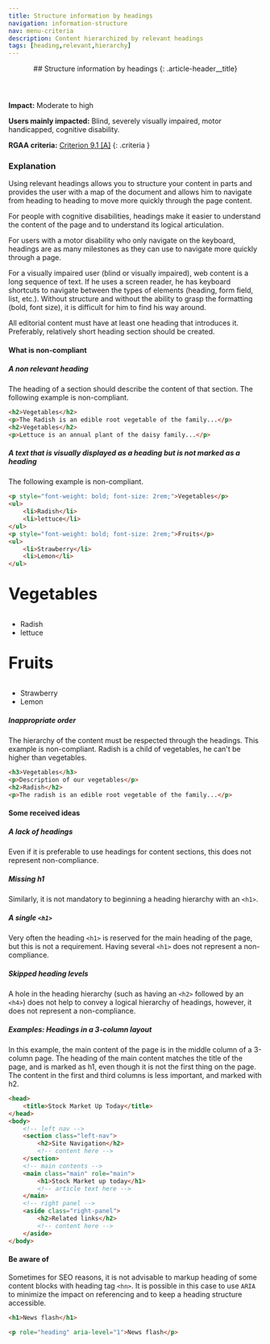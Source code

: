 ```yaml
---
title: Structure information by headings
navigation: information-structure
nav: menu-criteria
description: Content hierarchized by relevant headings
tags: [heading,relevant,hierarchy]
---
```


<header>
## Structure information by headings
{: .article-header__title}
</header>

**Impact:** Moderate to high

**Users mainly impacted:** Blind, severely visually impaired, motor handicapped, cognitive disability.

**RGAA criteria:** [Criterion 9.1 [A]](http://disic.github.io/rgaa_referentiel_en/criteria.html#crit-9-1)
{: .criteria }

### Explanation

Using relevant headings allows you to structure your content in parts and provides the user with a map of the document and allows him to navigate from heading to heading to move more quickly through the page content.

For people with cognitive disabilities, headings make it easier to understand the content of the page and to understand its logical articulation.

For users with a motor disability who only navigate on the keyboard, headings are as many milestones as they can use to navigate more quickly through a page.

For a visually impaired user (blind or visually impaired), web content is a long sequence of text. If he uses a screen reader, he has keyboard shortcuts to navigate between the types of elements (heading, form field, list, etc.). Without structure and without the ability to grasp the formatting (bold, font size), it is difficult for him to find his way around.

All editorial content must have at least one heading that introduces it. Preferably, relatively short heading section should be created.

#### What is non-compliant

##### A non relevant heading
The heading of a section should describe the content of that section. The following example is non-compliant.

```html
<h2>Vegetables</h2>
<p>The Radish is an edible root vegetable of the family...</p>
<h2>Vegetables</h2>
<p>Lettuce is an annual plant of the daisy family...</p>
```

##### A text that is visually displayed as a heading but is not marked as a heading
The following example is non-compliant.

```html
<p style="font-weight: bold; font-size: 2rem;">Vegetables</p>
<ul>
    <li>Radish</li>
    <li>lettuce</li>
</ul>
<p style="font-weight: bold; font-size: 2rem;">Fruits</p>
<ul>
    <li>Strawberry</li>
    <li>Lemon</li>
</ul>
```

<p style="font-weight: bold; font-size: 2rem;">Vegetables</p>
<ul>
    <li>Radish</li>
    <li>lettuce</li>
</ul>
<p style="font-weight: bold; font-size: 2rem;">Fruits</p>
<ul>
    <li>Strawberry</li>
    <li>Lemon</li>
</ul>

##### Inappropriate order
The hierarchy of the content must be respected through the headings. This example is non-compliant. Radish is a child of vegetables, he can't be higher than vegetables.

```html
<h3>Vegetables</h3>
<p>Description of our vegetables</p>
<h2>Radish</h2>
<p>The radish is an edible root vegetable of the family...</p>
```

#### Some received ideas

##### A lack of headings
Even if it is preferable to use headings for content sections, this does not represent non-compliance.

##### Missing h1
Similarly, it is not mandatory to beginning a heading hierarchy with an `<h1>`.

##### A single `<h1>`
Very often the heading `<h1>` is reserved for the main heading of the page, but this is not a requirement. Having several `<h1>` does not represent a non-compliance.

##### Skipped heading levels
A hole in the heading hierarchy (such as having an `<h2>` followed by an `<h4>`) does not help to convey a logical hierarchy of headings, however, it does not represent a non-compliance.

##### Examples: Headings in a 3-column layout
In this example, the main content of the page is in the middle column of a 3-column page. The heading of the main content matches the title of the page, and is marked as h1, even though it is not the first thing on the page. The content in the first and third columns is less important, and marked with h2.

```html
<head>
    <title>Stock Market Up Today</title>
</head>
<body>
    <!-- left nav -->
    <section class="left-nav">
        <h2>Site Navigation</h2>
        <!-- content here -->
    </section>
    <!-- main contents -->
    <main class="main" role="main">
        <h1>Stock Market up today</h1>
        <!-- article text here -->
    </main>
    <!-- right panel -->
    <aside class="right-panel">
        <h2>Related links</h2>
        <!-- content here -->
    </aside>
</body>
```

#### Be aware of
Sometimes for SEO reasons, it is not advisable to markup heading of some content blocks with heading tag `<hn>`. It is possible in this case to use `ARIA` to minimize the impact on referencing and to keep a heading structure accessible.

```html
<h1>News flash</h1>
```

```html
<p role="heading" aria-level="1">News flash</p>
```




